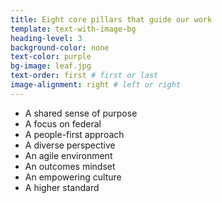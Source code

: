 ```yaml
---
title: Eight core pillars that guide our work
template: text-with-image-bg
heading-level: 3
background-color: none
text-color: purple
bg-image: leaf.jpg
text-order: first # first or last
image-alignment: right # left or right
---
```


- A shared sense of purpose
- A focus on federal
- A people-first approach
- A diverse perspective
- An agile environment
- An outcomes mindset
- An empowering culture
- A higher standard